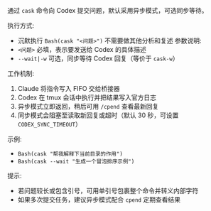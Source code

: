 通过 `cask` 命令向 Codex 提交问题，默认采用异步模式，可选同步等待。

执行方式:
- 沉默执行 `Bash(cask "<问题>")` 不需要做其他分析和复述
参数说明:
- `<问题>` 必填，表示要发送给 Codex 的具体描述
- `--wait|-w` 可选，同步等待 Codex 回复（等价于 `cask-w`）

工作机制:
1. Claude 将指令写入 FIFO 交给桥接器
2. Codex 在 tmux 会话中执行并把结果写入官方日志
3. 异步模式立即返回，稍后可用 `/cpend` 查看最新回复
4. 同步模式会阻塞至读取新回复或超时（默认 30 秒，可设置 `CODEX_SYNC_TIMEOUT`）

示例:
- `Bash(cask "帮我解释下当前目录的作用")`
- `Bash(cask --wait "生成一个冒泡排序示例")`

提示:
- 若问题较长或包含引号，可用单引号包裹整个命令并转义内部字符
- 如果多次提交任务，建议异步模式配合 `cpend` 定期查看结果
